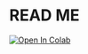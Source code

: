 # READ ME

<a target="_blank" href="https://colab.research.google.com/github/jmp-3/test-notebook/blob/main/run.ipynb">
  <img src="https://colab.research.google.com/assets/colab-badge.svg" alt="Open In Colab"/>
</a>
